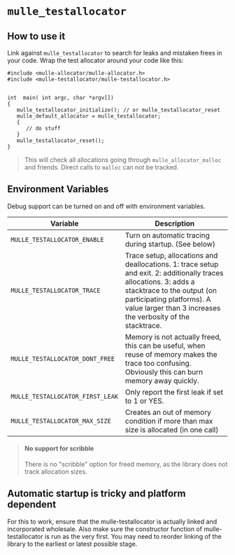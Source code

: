 # `mulle_testallocator`

## How to use it


Link against `mulle_testallocator` to search for leaks and mistaken frees in
your code. Wrap the test allocator around your code like this:

```
#include <mulle-allocator/mulle-allocator.h>
#include <mulle-testallocator/mulle-testallocator.h>


int  main( int argc, char *argv[])
{
   mulle_testallocator_initialize(); // or mulle_testallocator_reset
   mulle_default_allocator = mulle_testallocator;
   {
      // do stuff
   }
   mulle_testallocator_reset();
}
```

> This will check all allocations going through `mulle_allocator_malloc` and
friends. Direct calls to `malloc` can not be tracked.


## Environment Variables

Debug support can be turned on and off with environment variables.

Variable                         | Description
-------------------------------- | ------------------------------------
`MULLE_TESTALLOCATOR_ENABLE`     | Turn on automatic tracing during startup. (See below)
`MULLE_TESTALLOCATOR_TRACE`      | Trace setup, allocations and deallocations. 1: trace setup and exit. 2: additionally traces allocations. 3: adds a stacktrace to the output (on participating platforms). A value larger than 3 increases the verbosity of the stacktrace.
`MULLE_TESTALLOCATOR_DONT_FREE`  | Memory is not actually freed, this can be useful, when reuse of memory makes the trace too confusing. Obviously this can burn memory away quickly.
`MULLE_TESTALLOCATOR_FIRST_LEAK` | Only report the first leak if set to 1 or YES.
`MULLE_TESTALLOCATOR_MAX_SIZE`   | Creates an out of memory condition if more than max size is allocated (in one call)

> #### No support for scribble
>
> There is no "scribble" option for freed memory, as the library does not
> track allocation sizes.


## Automatic startup is tricky and platform dependent

For this to work, ensure that the mulle-testallocator is actually linked and
incorporated wholesale. Also make sure the constructor function of
mulle-testallocator is run as the very first. You may need to reorder
linking of the library to the earliest or latest possible stage.
